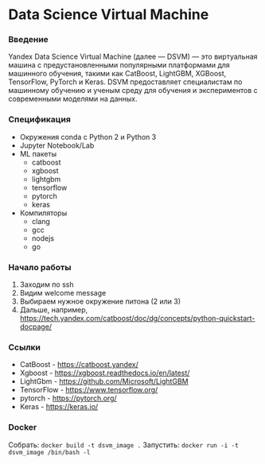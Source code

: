 # Data Science Virtual Machine

### Введение

Yandex Data Science Virtual Machine (далее — DSVM) — это виртуальная машина с предустановленными популярными платформами для машинного обучения, такими как CatBoost, LightGBM, XGBoost, TensorFlow, PyTorch и Keras. DSVM предоставляет специалистам по машинному обучению и ученым среду для обучения и экспериментов с современными моделями на данных.

### Спецификация
  * Окружения conda c Python 2 и Python 3
  * Jupyter Notebook/Lab
  * ML пакеты
    * catboost
    * xgboost
    * lightgbm
    * tensorflow
    * pytorch
    * keras
  * Компиляторы
    * clang
    * gcc
    * nodejs
    * go

### Начало работы
  1. Заходим по ssh
  2. Видим welcome message
  3. Выбираем нужное окружение питона (2 или 3)
  4. Дальше, например, https://tech.yandex.com/catboost/doc/dg/concepts/python-quickstart-docpage/


### Ссылки
  * CatBoost - https://catboost.yandex/
  * Xgboost - https://xgboost.readthedocs.io/en/latest/
  * LightGbm - https://github.com/Microsoft/LightGBM
  * TensorFlow - https://www.tensorflow.org/
  * pytorch - https://pytorch.org/
  * Keras - https://keras.io/
  
### Docker
  Собрать: ```docker build -t dsvm_image .```
  Запустить: ```docker run -i -t dsvm_image /bin/bash -l```
